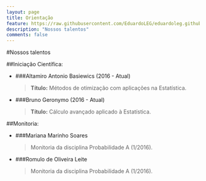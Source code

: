 ```yaml
---
layout: page
title: Orientação
feature: https://raw.githubusercontent.com/EduardoLEG/eduardoleg.github.io/master/assets/img/livro2.png
description: "Nossos talentos"
comments: false
---
```


#Nossos talentos

##Iniciação Científica:

* ###Altamiro Antonio Basiewics (2016 - Atual)

    > **Título:** Métodos de otimização com aplicações na Estatística.

* ###Bruno Geronymo (2016 - Atual)

    > **Título:** Cálculo avançado aplicado à Estatística.
    
##Monitoria:

* ###Mariana Marinho Soares

    > Monitoria da disciplina Probabilidade A (1/2016).
    
* ###Romulo de Oliveira Leite 

    > Monitoria da disciplina Probabilidade A (1/2016).

